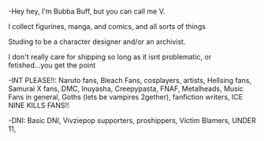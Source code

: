 -Hey hey, I'm Bubba Buff, but you can call me V. 

I collect figurines, manga, and comics, and all sorts of things 

Studing to be a character designer and/or an archivist. 

I don't really care for shipping so long as it isnt problematic, or fetished...you get the point

-INT PLEASE!!: Naruto fans, Bleach Fans, cosplayers, artists, Hellsing fans, Samurai X fans, DMC, Inuyasha, Creepypasta, FNAF, 
Metalheads, Music Fans in general, Goths (lets be vampires 2gether), fanfiction writers, ICE NINE KILLS FANS!!

-DNI: Basic DNI, Vivziepop supporters, proshippers, Victim Blamers, UNDER 11, 
<!---
BubbaBuff/BubbaBuff is a ✨ special ✨ repository because its `README.md` (this file) appears on your GitHub profile.
You can click the Preview link to take a look at your changes.
--->
